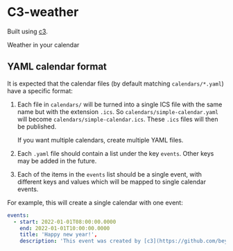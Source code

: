 # C3-weather

Built using [c3](https://github.com/beyarkay/c3).

Weather in your calendar

## YAML calendar format

It is expected that the calendar files (by default matching `calendars/*.yaml`)
have a specific format:

1. Each file in `calendars/` will be turned into a single ICS file with the
   same name but with the extension `.ics`. So `calendars/simple-calendar.yaml`
   will become `calendars/simple-calendar.ics`. These `.ics` files will then be
   published.

   If you want multiple calendars, create multiple YAML files.

2. Each `.yaml` file should contain a list under the key `events`. Other keys
   may be added in the future.

3. Each of the items in the `events` list should be a single event, with
   different keys and values which will be mapped to single calendar events.

For example, this will create a single calendar with one event:

```yaml
events:
  - start: 2022-01-01T08:00:00.0000
    end: 2022-01-01T10:00:00.0000
    title: 'Happy new year!',
    description: 'This event was created by [c3](https://github.com/beyarkay/c3)',
```
